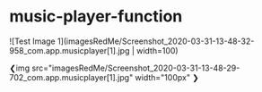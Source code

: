 # music-player-function


![Test Image 1](imagesRedMe/Screenshot_2020-03-31-13-48-32-958_com.app.musicplayer[1].jpg | width=100)



❮img src="imagesRedMe/Screenshot_2020-03-31-13-48-29-702_com.app.musicplayer[1].jpg" width="100px" ❯
